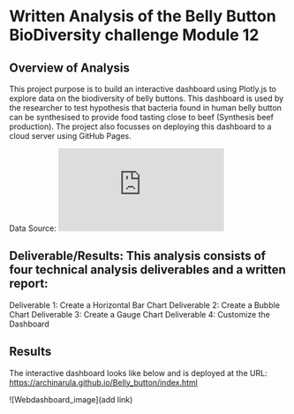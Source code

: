 # Written Analysis of the Belly Button BioDiversity challenge Module 12

## Overview of Analysis
This project purpose is to build an interactive dashboard using Plotly.js to explore data on the biodiversity of belly buttons. This dashboard is used by the researcher to test hypothesis that bacteria found in human belly button can be synthesised to provide food tasting close to beef (Synthesis beef production). The project also focusses on deploying this dashboard to a cloud server using GitHub Pages.  

Data Source: 
![Belly button Jason data](https://github.com/archinarula/Belly_button/blob/main/samples.json)


## Deliverable/Results: This analysis consists of four technical analysis deliverables and a written report:

Deliverable 1: Create a Horizontal Bar Chart
Deliverable 2: Create a Bubble Chart
Deliverable 3: Create a Gauge Chart
Deliverable 4: Customize the Dashboard


## Results

The interactive dashboard looks like below and is deployed at the URL: https://archinarula.github.io/Belly_button/index.html 

![Webdashboard_image](add link)
